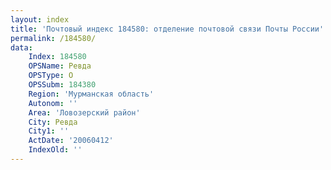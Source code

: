 ```yaml
---
layout: index
title: 'Почтовый индекс 184580: отделение почтовой связи Почты России'
permalink: /184580/
data:
    Index: 184580
    OPSName: Ревда
    OPSType: О
    OPSSubm: 184380
    Region: 'Мурманская область'
    Autonom: ''
    Area: 'Ловозерский район'
    City: Ревда
    City1: ''
    ActDate: '20060412'
    IndexOld: ''
---
```

